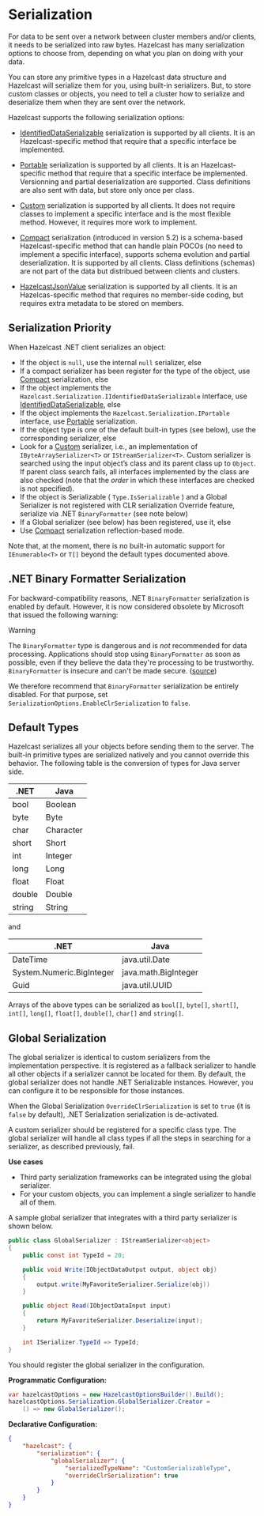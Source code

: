 # Serialization

For data to be sent over a network between cluster members and/or clients, it needs to be serialized into raw bytes. Hazelcast has many serialization options to choose from, depending on what you plan on doing with your data.

You can store any primitive types in a Hazelcast data structure and Hazelcast will serialize them for you, using built-in serializers. But, to store custom classes or objects, you need to tell a cluster how to serialize and deserialize them when they are sent over the network.

Hazelcast supports the following serialization options:

* [IdentifiedDataSerializable](serialization/identified.md) serialization is supported by all clients. It is an Hazelcast-specific method that require that a specific interface be implemented.

* [Portable](serialization/portable.md) serialization is supported by all clients. It is an Hazelcast-specific method that require that a specific interface be implemented. Versionning and partial deserialization are supported. Class definitions are also sent with data, but store only once per class.

* [Custom](serialization/custom.md) serialization is supported by all clients. It does not require classes to implement a specific interface and is the most flexible method. However, it requires more work to implement.

* [Compact](serialization/compact.md) serialization (introduced in version 5.2) is a schema-based Hazelcast-specific method that can handle plain POCOs (no need to implement a specific interface), supports schema evolution and partial deserialization. It is supported by all clients. Class definitions (schemas) are not part of the data but distribued between clients and clusters.

* [HazelcastJsonValue](serialization/json.md) serialization is supported by all clients. It is an Hazelcas-specific method that requires no member-side coding, but requires extra metadata to be stored on members.

## Serialization Priority

When Hazelcast .NET client serializes an object:

* If the object is `null`, use the internal `null` serializer, else
* If a compact serializer has been register for the type of the object, use [Compact](serialization/compact.md) serialization, else
* If the object implements the `Hazelcast.Serialization.IIdentifiedDataSerializable` interface, use [IdentifiedDataSerializable](serialization/identified.md), else
* If the object implements the `Hazelcast.Serialization.IPortable` interface, use [Portable](serialization/portable.md) serialization.
* If the object type is one of the default built-in types (see below), use the corresponding serializer, else
* Look for a [Custom](serialization/custom.md) serializer, i.e., an implementation of `IByteArraySerializer<T>` or `IStreamSerializer<T>`. Custom serializer is searched using the input object’s class and its parent class up to `Object`. If parent class search fails, all interfaces implemented by the class are also checked (note that the *order* in which these interfaces are checked is not specified).
* If the object is Serializable ( `Type.IsSerializable` ) and a Global Serializer is not registered with CLR serialization Override feature, serialize via .NET `BinaryFormatter` (see note below)
* If a Global serializer (see below) has been registered, use it, else
* Use [Compact](serialization/compact.md) serialization reflection-based mode.

Note that, at the moment, there is no built-in automatic support for `IEnumerable<T>` or `T[]` beyond the default types documented above.

## .NET Binary Formatter Serialization

For backward-compatibility reasons, .NET `BinaryFormatter` serialization is enabled by default. However, it is now considered obsolete by Microsoft that issued the following warning:

> [!WARNING]
> The `BinaryFormatter` type is dangerous and is *not* recommended for data processing. Applications should stop using `BinaryFormatter` as soon as possible, even if they believe the data they're processing to be trustworthy. `BinaryFormatter` is insecure and can't be made secure. ([source](https://docs.microsoft.com/en-us/dotnet/standard/serialization/binaryformatter-security-guide))

We therefore recommend that `BinaryFormatter` serialization be entirely disabled. For that purpose, set `SerializationOptions.EnableClrSerialization` to `false`.

## Default Types

Hazelcast serializes all your objects before sending them to the server. The built-in primitive types are serialized natively and you cannot override this behavior. The following table is the conversion of types for Java server side.

| .NET    | Java      |
|---------|-----------|
| bool    | Boolean   |
| byte    | Byte      |
| char    | Character |
| short   | Short     |
| int     | Integer   |
| long    | Long      |
| float   | Float     |
| double  | Double    |
| string  | String    |

and

|        .NET                |       Java              |
|----------------------------|-------------------------|
| DateTime                   | java.util.Date          |
| System.Numeric.BigInteger  | java.math.BigInteger    |
| Guid                       | java.util.UUID          |


Arrays of the above types can be serialized as `bool[]`, `byte[]`, `short[]`, `int[]`, `long[]`, `float[]`, `double[]`,  `char[]` and `string[]`.

## Global Serialization

The global serializer is identical to custom serializers from the implementation perspective. It is registered as a fallback serializer to handle all other objects if a serializer cannot be located for them. By default, the global serializer does not handle .NET Serializable instances. However, you can configure it to be responsible for those instances.

When the Global Serialization `OverrideClrSerialization` is set to `true` (it is `false` by default), .NET Serialization serialization is de-activated.

A custom serializer should be registered for a specific class type. The global serializer will handle all class types if all the steps in searching for a serializer, as described previously, fail.

**Use cases**

- Third party serialization frameworks can be integrated using the global serializer.
- For your custom objects, you can implement a single serializer to handle all of them.

A sample global serializer that integrates with a third party serializer is shown below.

```csharp
public class GlobalSerializer : IStreamSerializer<object>
{
    public const int TypeId = 20;

    public void Write(IObjectDataOutput output, object obj)
    {
        output.write(MyFavoriteSerializer.Serialize(obj))
    }

    public object Read(IObjectDataInput input)
    {
        return MyFavoriteSerializer.Deserialize(input);
    }

    int ISerializer.TypeId => TypeId;
}
```

You should register the global serializer in the configuration.

**Programmatic Configuration:**
```csharp
var hazelcastOptions = new HazelcastOptionsBuilder().Build();
hazelcastOptions.Serialization.GlobalSerializer.Creator =
    () => new GlobalSerializer();
```

**Declarative Configuration:**
```json
{
    "hazelcast": {
        "serialization": {
            "globalSerializer": {
                "serializedTypeName": "CustomSerializableType",
                "overrideClrSerialization": true
            }
        }
    }
}
```